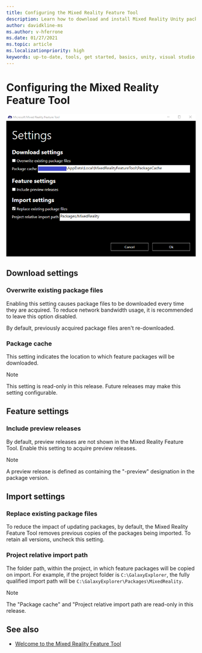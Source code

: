 ```yaml
---
title: Configuring the Mixed Reality Feature Tool
description: Learn how to download and install Mixed Reality Unity packages from the MR Feature Tool for HoloLens and VR development.
author: davidkline-ms
ms.author: v-hferrone
ms.date: 01/27/2021
ms.topic: article
ms.localizationpriority: high
keywords: up-to-date, tools, get started, basics, unity, visual studio, toolkit, mixed reality headset, windows mixed reality headset, virtual reality headset, installation, Windows, HoloLens, emulator, unreal, openxr
---
```


# Configuring the Mixed Reality Feature Tool

![Settings](images/FeatureToolSettings.png)

## Download settings

### Overwrite existing package files

Enabling this setting causes package files to be downloaded every time they are acquired. To reduce network bandwidth usage, it is recommended to leave this option disabled.

By default, previously acquired package files aren't re-downloaded.

### Package cache

This setting indicates the location to which feature packages will be downloaded.

> [!NOTE]
> This setting is read-only in this release. Future releases may make this setting configurable.

## Feature settings

### Include preview releases

By default, preview releases are not shown in the Mixed Reality Feature Tool. Enable this setting to acquire preview releases.

> [!NOTE]
> A preview release is defined as containing the "-preview" designation in the package version.

## Import settings

### Replace existing package files

To reduce the impact of updating packages, by default, the Mixed Reality Feature Tool removes previous copies of the packages being imported. To retain all versions, uncheck this setting.

### Project relative import path

The folder path, within the project, in which feature packages will be copied on import. For example, if the project folder is `C:\GalaxyExplorer`, the fully qualified import path will be `C:\GalaxyExplorer\Packages\MixedReality`.

> [!NOTE]
> The "Package cache" and "Project relative import path are read-only in this release.

## See also

- [Welcome to the Mixed Reality Feature Tool](welcome-to-mr-feature-tool.md)